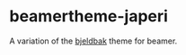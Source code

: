 # beamertheme-japeri
A variation of the [bjeldbak](https://github.com/martinbjeldbak/beamertheme-bjeldbak) theme for beamer.
